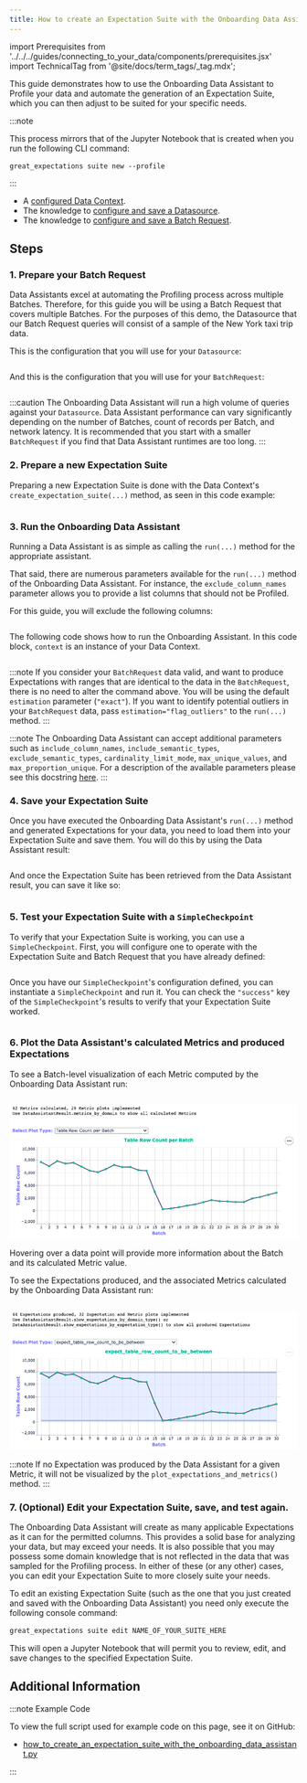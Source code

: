 ```yaml
---
title: How to create an Expectation Suite with the Onboarding Data Assistant
---
```


import Prerequisites from '../../../guides/connecting_to_your_data/components/prerequisites.jsx'
import TechnicalTag from '@site/docs/term_tags/_tag.mdx';

This guide demonstrates how to use the Onboarding Data Assistant to Profile your data and automate the generation of an
Expectation Suite, which you can then adjust to be suited for your specific needs.

:::note

This process mirrors that of the Jupyter Notebook that is created when you run the following CLI command:

```terminal
great_expectations suite new --profile
```
:::

<Prerequisites>

- A [configured Data Context](../../../tutorials/getting_started/tutorial_setup.md).
- The knowledge to [configure and save a Datasource](../../connecting_to_your_data/connect_to_data_overview.md).
- The knowledge to [configure and save a Batch Request](../../connecting_to_your_data/how_to_get_one_or_more_batches_of_data_from_a_configured_datasource.md).

</Prerequisites>

## Steps

### 1. Prepare your Batch Request

Data Assistants excel at automating the Profiling process across multiple Batches. Therefore, for this guide you will
 be using a Batch Request that covers multiple Batches. For the purposes of this demo, the Datasource that our Batch 
 Request queries will consist of a sample of the New York taxi trip data.

This is the configuration that you will use for your `Datasource`:

```python file=../../../../tests/integration/docusaurus/expectations/data_assistants/how_to_create_an_expectation_suite_with_the_onboarding_data_assistant.py#L27-L45
```

And this is the configuration that you will use for your `BatchRequest`:

```python file=../../../../tests/integration/docusaurus/expectations/data_assistants/how_to_create_an_expectation_suite_with_the_onboarding_data_assistant.py#L76-L80
```

:::caution
The Onboarding Data Assistant will run a high volume of queries against your `Datasource`. Data Assistant performance 
  can vary significantly depending on the number of Batches, count of records per Batch, and network latency. It is 
  recommended that you start with a smaller `BatchRequest` if you find that Data Assistant runtimes are too long.
:::

### 2. Prepare a new Expectation Suite

Preparing a new Expectation Suite is done with the Data Context's `create_expectation_suite(...)` method, as seen in
this code example:

```python file=../../../../tests/integration/docusaurus/expectations/data_assistants/how_to_create_an_expectation_suite_with_the_onboarding_data_assistant.py#L66-L70
```

### 3. Run the Onboarding Data Assistant

Running a Data Assistant is as simple as calling the `run(...)` method for the appropriate assistant.

That said, there are numerous parameters available for the `run(...)` method of the Onboarding Data Assistant. For
 instance, the `exclude_column_names` parameter allows you to provide a list columns that should not be Profiled.

For this guide, you will exclude the following columns:

```python file=../../../../tests/integration/docusaurus/expectations/data_assistants/how_to_create_an_expectation_suite_with_the_onboarding_data_assistant.py#L86-L105
```

The following code shows how to run the Onboarding Assistant. In this code block, `context` is an instance of your Data Context.
```python file=../../../../tests/integration/docusaurus/expectations/data_assistants/how_to_create_an_expectation_suite_with_the_onboarding_data_assistant.py#L109-L112
```

:::note
If you consider your `BatchRequest` data valid, and want to produce Expectations with ranges that are identical to the 
  data in the `BatchRequest`, there is no need to alter the command above. You will be using the default `estimation` parameter (`"exact"`).
  If you want to identify potential outliers in your `BatchRequest` data, pass `estimation="flag_outliers"` to the `run(...)` method.
:::

:::note
The Onboarding Data Assistant can accept additional parameters such as `include_column_names`, `include_semantic_types`, 
  `exclude_semantic_types`, `cardinality_limit_mode`, `max_unique_values`, and `max_proportion_unique`. For a 
  description of the available parameters please see this docstring [here](https://github.com/great-expectations/great_expectations/blob/develop/great_expectations/rule_based_profiler/domain_builder/categorical_column_domain_builder.py#L68).
:::

### 4. Save your Expectation Suite

Once you have executed the Onboarding Data Assistant's `run(...)` method and generated Expectations for your data, you
 need to load them into your Expectation Suite and save them. You will do this by using the Data Assistant result:

```python file=../../../../tests/integration/docusaurus/expectations/data_assistants/how_to_create_an_expectation_suite_with_the_onboarding_data_assistant.py#L118-L120
```

And once the Expectation Suite has been retrieved from the Data Assistant result, you can save it like so:

```python file=../../../../tests/integration/docusaurus/expectations/data_assistants/how_to_create_an_expectation_suite_with_the_onboarding_data_assistant.py#L124-L126
```

### 5. Test your Expectation Suite with a `SimpleCheckpoint`

To verify that your Expectation Suite is working, you can use a `SimpleCheckpoint`. First, you will configure one to
 operate with the Expectation Suite and Batch Request that you have already defined:

```python file=../../../../tests/integration/docusaurus/expectations/data_assistants/how_to_create_an_expectation_suite_with_the_onboarding_data_assistant.py#L132-L140
```

Once you have our `SimpleCheckpoint`'s configuration defined, you can instantiate a `SimpleCheckpoint` and run it. You
 can check the `"success"` key of the `SimpleCheckpoint`'s results to verify that your Expectation Suite worked.

```python file=../../../../tests/integration/docusaurus/expectations/data_assistants/how_to_create_an_expectation_suite_with_the_onboarding_data_assistant.py#L144-L151
```

### 6. Plot the Data Assistant's calculated Metrics and produced Expectations

To see a Batch-level visualization of each Metric computed by the Onboarding Data Assistant run:

```python file=../../../../tests/integration/docusaurus/expectations/data_assistants/how_to_create_an_expectation_suite_with_the_onboarding_data_assistant.py#L163
```

![Plot Metrics](../../../images/data_assistant_plot_metrics.png)

Hovering over a data point will provide more information about the Batch and its calculated Metric value.

To see the Expectations produced, and the associated Metrics calculated by the Onboarding Data Assistant run:

```python file=../../../../tests/integration/docusaurus/expectations/data_assistants/how_to_create_an_expectation_suite_with_the_onboarding_data_assistant.py#L168
```

![Plot Expectations and Metrics](../../../images/data_assistant_plot_expectations_and_metrics.png)

:::note
If no Expectation was produced by the Data Assistant for a given Metric, it will not be visualized by the `plot_expectations_and_metrics()` method.
:::

### 7. (Optional) Edit your Expectation Suite, save, and test again.

The Onboarding Data Assistant will create as many applicable Expectations as it can for the permitted columns. This
 provides a solid base for analyzing your data, but may exceed your needs. It is also possible that you may possess
 some domain knowledge that is not reflected in the data that was sampled for the Profiling process. In either of these
 (or any other) cases, you can edit your Expectation Suite to more closely suite your needs.

To edit an existing Expectation Suite (such as the one that you just created and saved with the Onboarding Data
 Assistant) you need only execute the following console command:

```markdown title="Terminal command"
great_expectations suite edit NAME_OF_YOUR_SUITE_HERE
```

This will open a Jupyter Notebook that will permit you to review, edit, and save changes to the specified Expectation
 Suite.

## Additional Information

:::note Example Code

To view the full script used for example code on this page, see it on GitHub:
- [how_to_create_an_expectation_suite_with_the_onboarding_data_assistant.py](https://github.com/great-expectations/great_expectations/blob/develop/tests/integration/docusaurus/expectations/data_assistants/how_to_create_an_expectation_suite_with_the_onboarding_data_assistant.py)

:::
